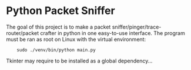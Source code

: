 # Python Packet Sniffer

The goal of this project is to make a packet sniffer/pinger/trace-router/packet crafter
in python in one easy-to-use interface.
The program must be ran as root on Linux with the virtual environment: 

		sudo ./venv/bin/python main.py

Tkinter may require to be installed as a global dependency...
